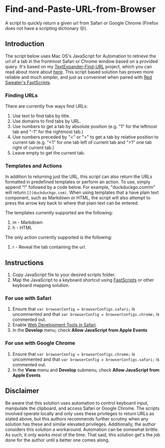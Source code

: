 # Find-and-Paste-URL-from-Browser
A script to quickly return a given url from Safari or Google Chrome (Firefox does not have a scripting dictionary 😢).

## Introduction
The script below uses Mac OS's JavaScript for Automation to retrieve the url of a tab in the frontmost Safari or Chrome window based on a provided query. It's based on my [TextExpander-Find-URL](https://github.com/JackWellborn/TextExpander-Find-URL) project, which you can read about more about [here](http://wormsandviruses.com/2018/07/textexpander-snippets-with-variables/). This script based solution has proven more reliable and much simpler, and just as conveninet when paired with [Red Sweater's FastScripts](https://red-sweater.com/fastscripts/). 

### Finding URLs
There are currently five ways find URLs:
1. Use text to find tabs by title.
2. Use domains to find tabs by URL. 
3. Use numbers to get a tab by absolute position (e.g. "1" for the leftmost tab and "-1" for the rightmost tab.)
4. Use numbers preceded by "<" or ">" to get a tab by relative position to current tab (e.g. "<1" for one tab left of current tab and ">1" one tab right of current tab.)
5. Leave empty to get the current tab.

### Templates and Actions
In addition to returning just the URL, this script can also return the URLs formatted in predefined templates or perform an action. To use, simply append "!" followed by a code below. For example, "duckduckgo.com!m" will return:`[](duckduckgo.com)`. When using templates that a have plain text component, such as Markdown or HTML, the script will also attempt to press the arrow key back to where that plain text can be entered. 

The templates currently supported are the following:

1. m - Markdown
2. h - HTML

The only action currently supported is the following:

1. r - Reveal the tab containing the url.

## Instructions
1. Copy JavaScript file to your desired scripts folder.
2. Map the JavaScript to a keyboard shortcut using [FastScripts](https://red-sweater.com/fastscripts/) or other keyboard mapping solution.

### For use with Safari
1. Ensure that `var browserConfig = browserConfigs.safari;` is uncommented and that `var browserConfig = browserConfigs.chrome;` is commented out.
2. Enable [Web Development Tools in Safari](https://developer.apple.com/safari/tools/).
3. In the __Develop__ menu, check __Allow JavaScript from Apple Events__

### For use with Google Chrome
1. Ensure that `var browserConfig = browserConfigs.chrome;` is uncommented and that `var browserConfig = browserConfigs.safari;` is commented out.
2. In the __View__ menu and __Develop__ submenu, check __Allow JavaScript from Apple Events__

## Disclaimer
Be aware that this solution uses automation to control keyboard input, manipulate the clipboard, and access Safari or Google Chrome. The scripts involved operate locally and only uses these privileges to return URLs as stated above, but this authors recommends further scrutiny when any solution has these and similar elevated privileges. Additionally, the author considers this solution a workaround. Automation can be somewhat brittle. As such, it only works _most_ of the time. That said, this solution get's the job done for the author until a better one comes along. 